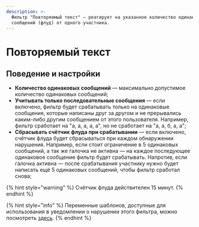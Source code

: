 ```yaml
---
description: >-
  Фильтр "Повторяемый текст" — реагирует на указанное количество одинаковых
  сообщений (флуд) от одного участника.
---
```


# Повторяемый текст

## Поведение и настройки <a id="behaviour"></a>

* **Количество одинаковых сообщений** — максимально допустимое количество одинаковых сообщений;
* **Учитывать только последовательные сообщения** — если включено, фильтр будет срабатывать только на одинаковые сообщения, которые написаны друг за другом и не прерывались каким-либо другим сообщением от этого пользователя. Например, фильтр сработает на "а, а, а, а, а", но не сработает на "а, а, б, а, а";
* **Сбрасывать счётчик флуда при срабатывании** — если включено, счётчик флуда будет сбрасываться при каждом обнаружении нарушения. Например, если стоит ограничение в 5 одинаковых сообщений, а так же галочка не активна — на каждое последующее одинаковое сообщение фильтр будет срабатывать. Напротив, если галочка активна — после срабатывания участнику нужно будет написать ещё 5 одинаковых сообщений, чтобы фильтр сработал снова;

{% hint style="warning" %}
Счётчик флуда действителен 15 минут.
{% endhint %}

{% hint style="info" %}
Переменные шаблонов, доступные для использования в уведомлении о нарушении этого фильтра, можно посмотреть [здесь](../message-templates/advanced/input.md#filtr-povtoryaemyi-tekst).
{% endhint %}

